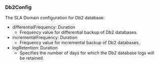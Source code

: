 ### Db2Config
The SLA Domain configuration for Db2 database.

- differentialFrequency: Duration
  - Frequency value for differential backup of Db2 databases.
- incrementalFrequency: Duration
  - Frequency value for incremental backup of Db2 databases.
- logRetention: Duration
  - Specifies the number of days for which the Db2 database logs will be retained.

